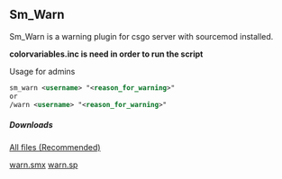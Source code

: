 ## Sm_Warn
Sm_Warn is a warning plugin for csgo server with sourcemod installed.

**colorvariables.inc is need in order to run the script**

Usage for admins
```xml
sm_warn <username> "<reason_for_warning>"
or
/warn <username> "<reason_for_warning>"
```

##### Downloads
[All files (Recommended)](https://github.com/ThunbergOlle/sm_warn/archive/master.zip)

[warn.smx](https://raw.githubusercontent.com/ThunbergOlle/sm_warn/master/csgo/addons/sourcemod/plugins/warn.smx)
[warn.sp](https://raw.githubusercontent.com/ThunbergOlle/sm_warn/master/csgo/addons/sourcemod/scripting/warn.sp)
